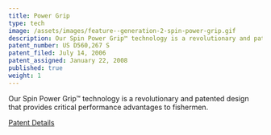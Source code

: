 ```yaml
---
title: Power Grip
type: tech
image: /assets/images/feature--generation-2-spin-power-grip.gif
description: Our Spin Power Grip™ technology is a revolutionary and patented design that provides critical performance advantages to fishermen. 
patent_number: US D560,267 S
patent_filed: July 14, 2006
patent_assigned: January 22, 2008
published: true
weight: 1
---
```


Our Spin Power Grip™ technology is a revolutionary and patented design that provides critical performance advantages to fishermen. 

[<i class="fas fa-lightbulb " ></i> Patent Details](/info/patents/power-grip)
<!-- <span class="fa-stack fa-1x">
  <i class="fas fa-lightbulb fa-stack-1x fa-inverse" style="color:white;"></i>
  <i class="fas fa-file fa-stack-2x fa-inverse" ></i>
</span> -->

<!-- After reviewing feedback that was gathered through extensive field testing, Innovative Reel Technologies has made design enhancements to our patented Spinning Power Grip™ (SPG) technology. 

The first generation of SPG featured finger grooves on the underside of the reel foot. The second generation of the SPG has eliminated the finger grooves for a sleeker, more universal design that is compatible with hands of all shapes and sizes. These changes improve the SPG’s main goals: providing additional leverage and comfortable ergonomics. 

The SPG was originally designed to provide an improved grip around the rod by eliminating a bulky reel foot in the middle of the angler’s hand. The next generation SPG continues the trend of innovation leading to a better angling experience. -->
